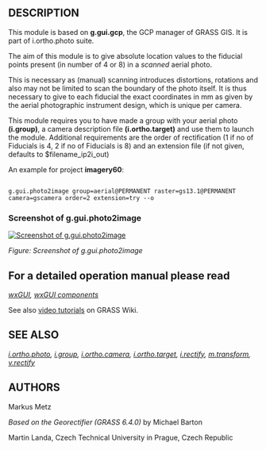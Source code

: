 
## DESCRIPTION

This module is based on **g.gui.gcp**, the GCP manager of GRASS GIS.
It is part of i.ortho.photo suite.

The aim of this module is to give absolute location values to the fiducial
points present (in number of 4 or 8) in a *scanned* aerial photo.

This is necessary as (manual) scanning introduces distortions, rotations and also
may not be limited to scan the boundary of the photo itself. It is thus necessary
to give to each fiducial the exact coordinates in mm as given by the aerial
photographic instrument design, which is unique per camera.

This module requires you to have made a group with your aerial photo **(i.group)**, a camera
description file **(i.ortho.target)** and use them to launch the module. Additional requirements
are the order of rectification (1 if no of Fiducials is 4, 2 if no of Fiducials is 8) and
an extension file (if not given, defaults to \$filename\_ip2i\_out)

An example for project **imagery60**:

```

g.gui.photo2image group=aerial@PERMANENT raster=gs13.1@PERMANENT camera=gscamera order=2 extension=try --o

```

### Screenshot of g.gui.photo2image

[![Screenshot of g.gui.photo2image](wxGUI_iphoto2image_frame.jpg)](wxGUI_iphoto2image_frame.jpg)

*Figure: Screenshot of g.gui.photo2image*

## For a detailed operation manual please read

*[wxGUI](wxGUI.html),
[wxGUI components](wxGUI.components.html)*

See also [video
tutorials](https://grasswiki.osgeo.org/wiki/WxGUI/Video_tutorials#Georectifier) on GRASS Wiki.

## SEE ALSO

*[i.ortho.photo](i.ortho.photo.html),
[i.group](i.group.html),
[i.ortho.camera](i.ortho.camera.html),
[i.ortho.target](i.ortho.target.html),
[i.rectify](i.rectify.html),
[m.transform](m.transform.html),
[v.rectify](v.rectify.html)*

## AUTHORS

Markus Metz

*Based on the Georectifier (GRASS 6.4.0)* by Michael Barton

Martin Landa, Czech Technical University in Prague, Czech Republic
